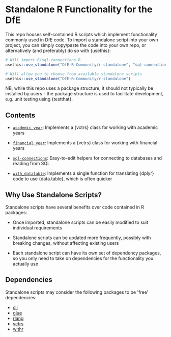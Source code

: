 # Standalone R Functionality for the DfE

This repo houses self-contained R scripts which implement functionality commonly
used in DfE code. To import a standalone script into your own project, you can
simply copy/paste the code into your own repo, or alternatively (and preferably)
do so with {usethis}:

``` r
# Will import R/sql-connections.R
usethis::use_standalone("DfE-R-Community/r-standalone", "sql-connections")

# Will allow you to choose from available standalone scripts
usethis::use_standalone("DfE-R-Community/r-standalone")
```

NB, while this repo uses a package structure, it should not typically be
installed by users - the package structure is used to facilitate development,
e.g. unit testing using {testthat}.

## Contents

*  [`academic_year`](R/standalone-academic_year.R): Implements a {vctrs} class
   for working with academic years
   
*  [`financial_year`](R/standalone-financial_year.R): Implements a {vctrs} class
   for working with financial years
   
*  [`sql-connections`](R/standalone-sql-connections.R): Easy-to-edit helpers for
   connecting to databases and reading from SQL
   
*  [`with_datatable`](R/standalone-with_datatable.R): Implements a single
   function for translating {dplyr} code to use {data.table}, which is often
   quicker

## Why Use Standalone Scripts?
Standalone scripts have several benefits over code contained in R packages:

*  Once imported, standalone scripts can be easily modified to suit individual 
   requirements

*  Standalone scripts can be updated more frequently, possibly with breaking
   changes, without affecting existing users
   
*  Each standalone script can have its own set of dependency packages, so
   you only need to take on dependencies for the functionality you actually
   use
   

## Dependencies
Standalone scripts may consider the following packages to be 'free' dependencies:

*  [cli](https://github.com/r-lib/cli)
*  [glue](https://github.com/tidyverse/glue)
*  [rlang](https://github.com/r-lib/rlang)
*  [vctrs](https://github.com/r-lib/vctrs)
*  [withr](https://github.com/r-lib/withr)